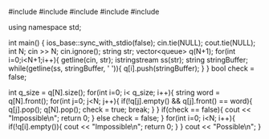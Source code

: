 #include <iostream>
#include <queue>
#include <string>
#include <sstream>
#include <vector>

using namespace std;

int main() {
  ios_base::sync_with_stdio(false);
  cin.tie(NULL);
  cout.tie(NULL);
  int N;
  cin >> N;
  cin.ignore();
  string str;
  vector<queue<string>> q(N+1);
  for(int i=0;i<N+1;i++){
    getline(cin, str);
    istringstream ss(str);
    string stringBuffer;
    while(getline(ss, stringBuffer, ' ')){
      q[i].push(stringBuffer);
    }
  }
  bool check = false;

  int q_size = q[N].size();
  for(int i=0; i< q_size; i++){
    string word = q[N].front();
    for(int j=0; j<N; j++){
      if(!q[j].empty() && q[j].front() == word){
        q[j].pop();
        q[N].pop();
        check = true;
        break;
      }
    }
    if(check == false){
      cout << "Impossible\n";
      return 0;
    }
    else
      check = false;
  }
  for(int i=0; i<N; i++){
    if(!q[i].empty()){
      cout << "Impossible\n";
      return 0;
    }
  }
  cout << "Possible\n";
}
